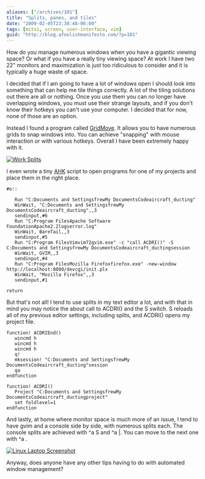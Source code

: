 ```yaml
---
aliases: ["/archives/101"]
title: "Splits, panes, and tiles"
date: "2009-02-05T23:30:48-06:00"
tags: [mitsi, screen, user-interface, vim]
guid: "http://blog.afoolishmanifesto.com/?p=101"
---
```

How do you manage numerous windows when you have a gigantic viewing space? Or what if you have a really tiny viewing space? At work I have two 22" monitors and maximization is just too ridiculous to consider and it is typically a huge waste of space.

I decided that if I am going to have a lot of windows open I should look into something that can help me tile things correctly. A lot of the tiling solutions out there are all or nothing. Once you use them you can no longer have overlapping windows, you must use their strange layouts, and if you don't know their hotkeys you can't use your computer. I decided that for now, none of those are an option.

Instead I found a program called [GridMove](http://www.jgpaiva.donationcoders.com/gridmove.html). It allows you to have numerous grids to snap windows into. You can achieve "snapping" with mouse interaction or with various hotkeys. Overall I have been extremely happy with it.

[![Work Splits](/wp-content/uploads/2009/02/splitss-300x93.png "Work Splits")](/wp-content/uploads/2009/02/splitss.png)

I even wrote a tiny [AHK](http://www.autohotkey.com/) script to open programs for one of my projects and place them in the right place.

    #o::

       Run "C:Documents and SettingsfrewMy DocumentsCodeaircraft_ducting"
       WinWait, "C:Documents and SettingsfrewMy DocumentsCodeaircraft_ducting",,3
       sendinput,#6
       Run "C:Program FilesApache Software FoundationApache2.2logserror.log"
       WinWait, BareTail,,3
       sendinput,#5
       Run "C:Program FilesVimvim72gvim.exe" -c "call ACDRI()" -S C:Documents and SettingsfrewMy DocumentsCodeaircraft_ductingsession
       WinWait, GVIM,,3
       sendinput,#4
       Run "C:Program FilesMozilla Firefoxfirefox.exe" -new-window http://localhost:8080/devcgi/init.plx
       WinWait, "Mozilla Firefox",,3
       sendinput,#1

    return

But that's not all! I tend to use splits in my text editor a lot, and with that in mind you may notice the about call to ACDRI() and the S switch. S reloads all of my previous editor settings, including splits, and ACDRI() opens my project file.

    function! ACDRIEnd()
       wincmd h
       wincmd h
       wincmd h
       q!
       mksession! "C:Documents and SettingsfrewMy DocumentsCodeaircraft_ducting"session
       qa
    endfunction

    function! ACDRI()
       Project "C:Documents and SettingsfrewMy DocumentsCodeaircraft_ductingproject"
       set foldlevel=1
    endfunction

And lastly, at home where monitor space is much more of an issue, I tend to have gvim and a console side by side, with numerous splits each. The console splits are achieved with ^a S and ^a |. You can move to the next one with ^a .

[![Linux Laptop Screenshot](/wp-content/uploads/2009/01/ss-300x180.png "Linux Laptop Screenshot")](/wp-content/uploads/2009/01/ss.png)

Anyway, does anyone have any other tips having to do with automated window management?
